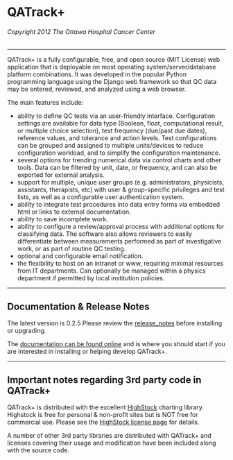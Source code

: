 # QATrack+
###### Copyright 2012 The Ottawa Hospital Cancer Center

---

QATrack+ is a fully configurable, free, and open source (MIT License) web application that is deployable on
most operating system/server/database platform combinations. It was developed in the popular
Python programming language using the Django web framework so that QC data may be
entered, reviewed, and analyzed using a web browser.

The main features include:

* ability to define QC tests via an user-friendly interface. Configuration settings are
available for data type (Boolean, float, computational result, or multiple choice
selection), test frequency (due/past due dates), reference values, and tolerance and action
levels. Test configurations can be grouped and assigned to multiple units/devices to
reduce configuration workload, and to simplify the configuration maintenance.
* several options for trending numerical data via control charts and other tools. Data can be
filtered by unit, date, or frequency, and can also be exported for external analysis.
* support for multiple, unique user groups (e.g. administrators, physicists, assistants,
therapists, etc) with user & group-specific privileges and test lists, as well as a configurable user
authentication system.
* ability to integrate test procedures into data entry forms via embedded html or links to
external documentation.
* ability to save incomplete work.
* ability to configure a review/approval process with additional options for classifying data.
The software also allows reviewers to easily differentiate between measurements
performed as part of investigative work, or as part of routine QC testing.
* optional and configurable email notification.
* the flexibility to host on an intranet or www, requiring minimal resources from IT
departments. Can optionally be managed within a physics department if permitted by
local institution policies.

---

## Documentation & Release Notes

The latest version is 0.2.5 Please review the [release_notes](https://bitbucket.org/tohccmedphys/qatrackplus/src/master/release_notes.md) before
installing or upgrading.

The [documentation can be found
online](https://bitbucket.org/tohccmedphys/qatrackplus/wiki/Home) and is where you
should start if you
are interested in installing or helping develop QATrack+.

---

## Important notes regarding 3rd party code in QATrack+

QATrack+ is distributed with the excellent
[HighStock](http://www.highcharts.com/products/highstock) charting library.
Highstock is free for personal & non-profit sites but is NOT free for
commercial use. Please see the [HighStock license
page](http://shop.highsoft.com/highstock.html#redist) for details.

A number of other 3rd party libraries are distributed with QATrack+ and
licenses covering their usage and modification have been included along with
the source code.

